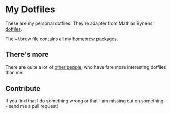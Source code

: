My Dotfiles
===========

These are my personal dotfiles. They're adapter from Mathias Bynens' [dotfiles][1].

The ~/.brew file contains all my [homebrew packages][3].

## There's more

There are quite a lot of [other people][4], who have fare more interesting dotfiles than me.

## Contribute

If you find that I do something wrong or that I am missing out on something - send me a pull request!

[1]: https://github.com/mathiasbynens/dotfiles
[2]: https://mug.im/blog/2013/01/22/manage-and-share-your-dotfiles-with-homesick/
[3]: https://mug.im/blog/2013/06/22/manage-your-mac-apps-with-homebrew-cask/
[4]: http://dotfiles.github.io/
